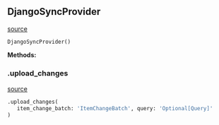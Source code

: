 #


## DjangoSyncProvider
[source](https://github.com/estudio89/estudio89/maestro-python/blob/master/maestro/backends/django/provider.py/#L7)
```python 
DjangoSyncProvider()
```




**Methods:**


### .upload_changes
[source](https://github.com/estudio89/estudio89/maestro-python/blob/master/maestro/backends/django/provider.py/#L8)
```python
.upload_changes(
   item_change_batch: 'ItemChangeBatch', query: 'Optional[Query]'
)
```

